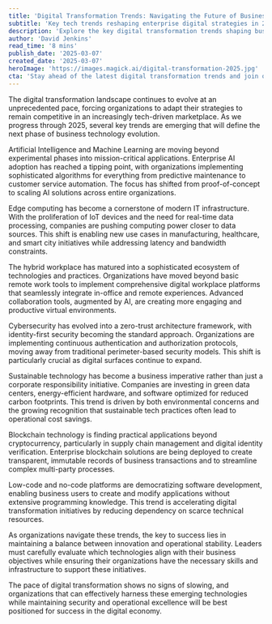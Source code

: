 ```yaml
---
title: 'Digital Transformation Trends: Navigating the Future of Business Technology'
subtitle: 'Key tech trends reshaping enterprise digital strategies in 2025'
description: 'Explore the key digital transformation trends shaping business technology in 2025, from AI and edge computing to sustainable tech and blockchain solutions. Learn how organizations are adapting their strategies to remain competitive in an increasingly tech-driven marketplace.'
author: 'David Jenkins'
read_time: '8 mins'
publish_date: '2025-03-07'
created_date: '2025-03-07'
heroImage: 'https://images.magick.ai/digital-transformation-2025.jpg'
cta: 'Stay ahead of the latest digital transformation trends and join our community of forward-thinking professionals. Follow us on LinkedIn for exclusive insights, expert analysis, and engaging discussions about the future of business technology.'
---
```


The digital transformation landscape continues to evolve at an unprecedented pace, forcing organizations to adapt their strategies to remain competitive in an increasingly tech-driven marketplace. As we progress through 2025, several key trends are emerging that will define the next phase of business technology evolution.

Artificial Intelligence and Machine Learning are moving beyond experimental phases into mission-critical applications. Enterprise AI adoption has reached a tipping point, with organizations implementing sophisticated algorithms for everything from predictive maintenance to customer service automation. The focus has shifted from proof-of-concept to scaling AI solutions across entire organizations.

Edge computing has become a cornerstone of modern IT infrastructure. With the proliferation of IoT devices and the need for real-time data processing, companies are pushing computing power closer to data sources. This shift is enabling new use cases in manufacturing, healthcare, and smart city initiatives while addressing latency and bandwidth constraints.

The hybrid workplace has matured into a sophisticated ecosystem of technologies and practices. Organizations have moved beyond basic remote work tools to implement comprehensive digital workplace platforms that seamlessly integrate in-office and remote experiences. Advanced collaboration tools, augmented by AI, are creating more engaging and productive virtual environments.

Cybersecurity has evolved into a zero-trust architecture framework, with identity-first security becoming the standard approach. Organizations are implementing continuous authentication and authorization protocols, moving away from traditional perimeter-based security models. This shift is particularly crucial as digital surfaces continue to expand.

Sustainable technology has become a business imperative rather than just a corporate responsibility initiative. Companies are investing in green data centers, energy-efficient hardware, and software optimized for reduced carbon footprints. This trend is driven by both environmental concerns and the growing recognition that sustainable tech practices often lead to operational cost savings.

Blockchain technology is finding practical applications beyond cryptocurrency, particularly in supply chain management and digital identity verification. Enterprise blockchain solutions are being deployed to create transparent, immutable records of business transactions and to streamline complex multi-party processes.

Low-code and no-code platforms are democratizing software development, enabling business users to create and modify applications without extensive programming knowledge. This trend is accelerating digital transformation initiatives by reducing dependency on scarce technical resources.

As organizations navigate these trends, the key to success lies in maintaining a balance between innovation and operational stability. Leaders must carefully evaluate which technologies align with their business objectives while ensuring their organizations have the necessary skills and infrastructure to support these initiatives.

The pace of digital transformation shows no signs of slowing, and organizations that can effectively harness these emerging technologies while maintaining security and operational excellence will be best positioned for success in the digital economy.